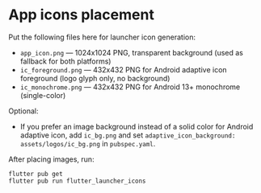 # App icons placement

Put the following files here for launcher icon generation:

- `app_icon.png` — 1024x1024 PNG, transparent background (used as fallback for both platforms)
- `ic_foreground.png` — 432x432 PNG for Android adaptive icon foreground (logo glyph only, no background)
- `ic_monochrome.png` — 432x432 PNG for Android 13+ monochrome (single-color)

Optional:
- If you prefer an image background instead of a solid color for Android adaptive icon, add `ic_bg.png` and set `adaptive_icon_background: assets/logos/ic_bg.png` in `pubspec.yaml`.

After placing images, run:

```
flutter pub get
flutter pub run flutter_launcher_icons
``` 